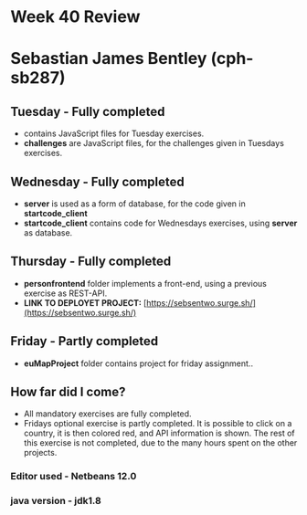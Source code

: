 # Week 40 Review
# Sebastian James Bentley (cph-sb287)

## Tuesday - Fully completed
* contains JavaScript files for Tuesday exercises. 
* **challenges** are JavaScript files, for the challenges given in Tuesdays exercises.

## Wednesday - Fully completed
* **server** is used as a form of database, for the code given in **startcode_client**
* **startcode_client** contains code for Wednesdays exercises, using **server** as database.

## Thursday - Fully completed
* **personfrontend** folder implements a front-end, using a previous exercise as REST-API.
* **LINK TO DEPLOYET PROJECT:** [https://sebsentwo.surge.sh/](https://sebsentwo.surge.sh/)

## Friday - Partly completed
* **euMapProject** folder contains project for friday assignment..

## How far did I come?
* All mandatory exercises are fully completed.
* Fridays optional exercise is partly completed.  It is possible to click on a country, it is then colored red, and API information is shown.
  The rest of this exercise is not completed, due to the many hours spent on the other projects.

### Editor used - Netbeans 12.0
### java version - jdk1.8